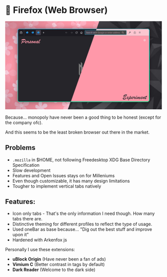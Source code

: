 # 🦊 Firefox (Web Browser)

![Firefox Web Browser](./assets/firefox.jpg)

Because... monopoly have never been a good thing to be honest (except for the company ofc).

And this seems to be the least broken browser out there in the market.

## Problems

- `.mozilla` in $HOME, not following Freedesktop XDG Base Directory Specification
- Slow development
- Features and Open Issues stays on for Milleniums
- Even though customizable, it has many design limitations
- Tougher to implement vertical tabs natively

## Features:
- Icon only tabs - That's the only information I need though. How many tabs there are.
- Distinctive theming for different profiles to reflect the type of usage.
- Used oneBar as base because... "Dig out the best stuff and improve upon it"
- Hardened with Arkenfox js

Personally I use these extensions:

- **uBlock Origin** (Have never been a fan of ads)
- **Vimium C** (Better contrast in tags by default)
- **Dark Reader** (Welcome to the dark side)

